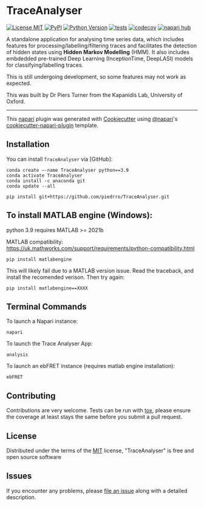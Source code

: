 # TraceAnalyser

[![License MIT](https://img.shields.io/pypi/l/TraceAnalyser.svg?color=green)](https://github.com/piedrro/TraceAnalyser/raw/main/LICENSE)
[![PyPI](https://img.shields.io/pypi/v/TraceAnalyser.svg?color=green)](https://pypi.org/project/TraceAnalyser)
[![Python Version](https://img.shields.io/pypi/pyversions/TraceAnalyser.svg?color=green)](https://python.org)
[![tests](https://github.com/piedrro/TraceAnalyser/workflows/tests/badge.svg)](https://github.com/piedrro/TraceAnalyser/actions)
[![codecov](https://codecov.io/gh/piedrro/TraceAnalyser/branch/main/graph/badge.svg)](https://codecov.io/gh/piedrro/TraceAnalyser)
[![napari hub](https://img.shields.io/endpoint?url=https://api.napari-hub.org/shields/TraceAnalyser)](https://napari-hub.org/plugins/TraceAnalyser)

A standalone application for analysing time series data, which includes features for processing/labelling/filtering traces and facilitates the detection of hidden states using **Hidden Markov Modelling** (HMM). It also includes embdedded pre-trained Deep Learning (InceptionTime, DeepLASI) models for classifying/labelling traces.

This is still undergoing development, so some features may not work as expected.

This was built by Dr Piers Turner from the Kapanidis Lab, University of Oxford.

----------------------------------

This [napari] plugin was generated with [Cookiecutter] using [@napari]'s [cookiecutter-napari-plugin] template.

<!--
Don't miss the full getting started guide to set up your new package:
https://github.com/napari/cookiecutter-napari-plugin#getting-started

and review the napari docs for plugin developers:
https://napari.org/stable/plugins/index.html
-->

## Installation

You can install `TraceAnalyser` via [GitHub]:

    conda create –-name TraceAnalyser python==3.9
    conda activate TraceAnalyser
    conda install -c anaconda git
    conda update --all

    pip install git+https://github.com/piedrro/TraceAnalyser.git

## To install **MATLAB** engine (Windows):

python 3.9 requires MATLAB >= 2021b

MATLAB compatibility: https://uk.mathworks.com/support/requirements/python-compatibility.html

    pip install matlabengine

This will likely fail due to a MATLAB version issue. 
Read the traceback, and install the recomended verison. 
Then try again:

    pip install matlabengine==XXXX

## Terminal Commands

To launch a Napari instance:

    napari

To launch the Trace Analyser App:

    analysis

To launch an ebFRET instance (requires matlab engine installation):
    
    ebFRET

## Contributing

Contributions are very welcome. Tests can be run with [tox], please ensure
the coverage at least stays the same before you submit a pull request.

## License

Distributed under the terms of the [MIT] license,
"TraceAnalyser" is free and open source software

## Issues

If you encounter any problems, please [file an issue] along with a detailed description.

[napari]: https://github.com/napari/napari
[Cookiecutter]: https://github.com/audreyr/cookiecutter
[@napari]: https://github.com/napari
[MIT]: http://opensource.org/licenses/MIT
[BSD-3]: http://opensource.org/licenses/BSD-3-Clause
[GNU GPL v3.0]: http://www.gnu.org/licenses/gpl-3.0.txt
[GNU LGPL v3.0]: http://www.gnu.org/licenses/lgpl-3.0.txt
[Apache Software License 2.0]: http://www.apache.org/licenses/LICENSE-2.0
[Mozilla Public License 2.0]: https://www.mozilla.org/media/MPL/2.0/index.txt
[cookiecutter-napari-plugin]: https://github.com/napari/cookiecutter-napari-plugin

[file an issue]: https://github.com/piedrro/TraceAnalyser/issues

[napari]: https://github.com/napari/napari
[tox]: https://tox.readthedocs.io/en/latest/
[pip]: https://pypi.org/project/pip/
[PyPI]: https://pypi.org/
